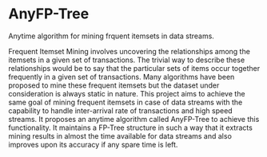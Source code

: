 # AnyFP-Tree
Anytime algorithm for mining frquent itemsets in data streams.

Frequent Itemset Mining involves uncovering the relationships among the itemsets in a given set of transactions. The trivial way to describe these relationships would be to say 
that the particular sets of items occur together frequently in a given set of transactions. Many algorithms have been proposed to mine these frequent itemsets but the dataset 
under consideration is always static in nature. 
This project aims to achieve the same goal of mining frequent itemsets in case of data streams with the capability to handle inter-arrival rate of transactions and high speed 
streams. It proposes an anytime algorithm called AnyFP-Tree to achieve this functionality. It maintains a FP-Tree structure in such a way that it extracts mining results in 
almost the time available for data streams and also improves upon its accuracy if any spare time is left.

